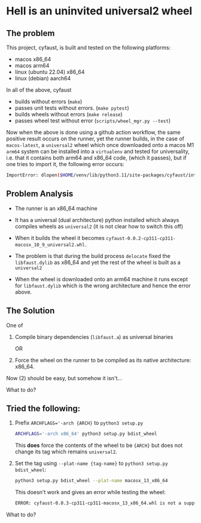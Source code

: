 # Hell is an uninvited universal2 wheel

## The problem

This project, cyfaust, is built and tested on the following platforms:

- macos x86_64
- macos arm64
- linux (ubuntu 22.04) x86_64
- linux (debian) aarch64

In all of the above, cyfaust

- builds without errors (`make`)
- passes unit tests without errors. (`make pytest`)
- builds wheels without errors (`make release`)
- passes wheel test without error (`scripts/wheel_mgr.py --test`)

Now when the above is done using a github action workflow, the same positive result occurs on the runner, yet the runner builds, in the case of `macos-latest`, a `universal2` wheel which once downloaded onto a macos M1 `arm64` system can be installed into a `virtualenv` and tested for universality, i.e. that it contains both arm64 and x86_64 code, (which it passes), but if one tries to import it, the following error occurs:

```bash
ImportError: dlopen($HOME/venv/lib/python3.11/site-packages/cyfaust/interp.cpython-311-darwin.so, 0x0002): symbol not found in flat namespace '__Z12generateSHA1RKNSt3__112basic_stringIcNS_11char_traitsIcEENS_9allocatorIcEEEE'
```

## Problem Analysis

- The runner is an x86_64 machine

- It has a universal (dual architecture) python installed which always compiles wheels as `universal2` (it is not clear how to switch this off)

- When it builds the wheel it becomes `cyfaust-0.0.2-cp311-cp311-macosx_10_9_universal2.whl`.

- The problem is that during the build process  `delocate` fixed the `libfaust.dylib` as x86_64 and yet the rest of the wheel is built as a `universal2`

- When the wheel is downloaded onto an arm64 machine it runs except for `libfaust.dylib` which is the wrong architecture and hence the error above.

## The Solution

One of 

1. Compile binary dependencies (`libfaust.a`) as universal binaries

	OR

2. Force the wheel on the runner to be compiled as its native architecture: x86_64.

Now (2) should be easy, but somehow it isn't...

What to do?


## Tried the following:

1. Prefix `ARCHFLAGS='-arch {ARCH}` to `python3 setup.py`

	```bash
	ARCHFLAGS='-arch x86_64' python3 setup.py bdist_wheel
	```

	This **does** force the contents of the wheel to be `{ARCH}` but does not change its tag which remains `universal2`.


2. Set the tag using `--plat-name {tag-name}` to `python3 setup.py bdist_wheel`:

	```bash
	python3 setup.py bdist_wheel --plat-name macosx_13_x86_64
	```

	This doesn't work and gives an error while testing the wheel:

	```bash
	ERROR: cyfaust-0.0.3-cp311-cp311-macosx_13_x86_64.whl is not a supported wheel on this platform.
	```

What to do?

